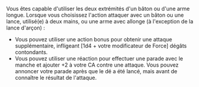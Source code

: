 ﻿---
id: combat_feats_fr.md#expert-en-armes-doubles
name: Expert en armes doubles
---

Vous êtes capable d'utiliser les deux extrémités d'un bâton ou d'une arme longue. Lorsque vous choisissez l'action attaquer avec un bâton ou une lance, utilisé(e) à deux mains, ou une arme avec allonge (à l'exception de la lance d'arçon) :

* Vous pouvez utiliser une action bonus pour obtenir une attaque supplémentaire, infligeant [1d4 + votre modificateur de Force] dégâts contondants.
* Vous pouvez utiliser une réaction pour effectuer une parade avec le manche et ajouter +2 à votre CA contre une attaque. Vous pouvez annoncer votre parade après que le dé a été lancé, mais avant de connaître le résultat de l'attaque.


